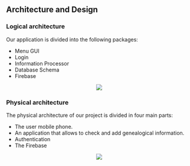 ## Architecture and Design

### Logical architecture

Our application is divided into the following packages:

+ Menu GUI
+ Login
+ Information Processor
+ Database Schema
+ Firebase

<p align="center" justify="center">
  <img src="docs/Logical_architeture.jpg"/>
</p>

### Physical architecture

The physical architecture of our project is divided in four main parts:
- The user mobile phone.
- An application that allows to check and add genealogical information.
- Authentication
- The Firebase

<p align="center" justify="center">
  <img src="docs/Physical_architeture.jpg"/>
</p>

